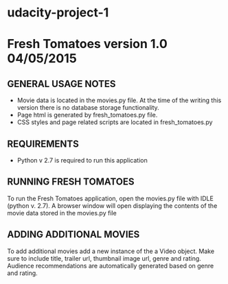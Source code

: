 # udacity-project-1
# Fresh Tomatoes version 1.0 04/05/2015

GENERAL USAGE NOTES
-------------------
- Movie data is located in the movies.py file.  At the time of the writing this version there is no database storage functionality.
- Page html is generated by fresh_tomatoes.py file.
- CSS styles and page related scripts are located in fresh_tomatoes.py

REQUIREMENTS
------------
- Python v 2.7 is required to run this application

RUNNING FRESH TOMATOES
----------------------
To run the Fresh Tomatoes application, open the movies.py file with IDLE (python v. 2.7).  A browser window will open displaying the contents of the movie data stored in the movies.py file

ADDING ADDITIONAL MOVIES
------------------------
To add additional movies add a new instance of the a Video object.  Make sure to include title, trailer url, thumbnail image url, genre and rating.  Audience recommendations are automatically generated based on genre and rating.